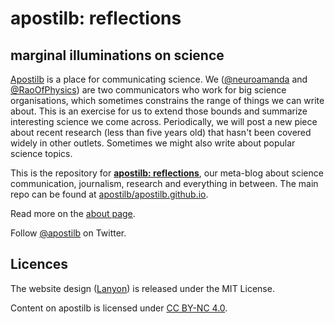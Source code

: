 # apostilb: reflections
## marginal illuminations on science

[Apostilb](http://apostilb.github.io) is a place for communicating science.
We ([@neuroamanda](https://twitter.com/neuroamanda) and [@RaoOfPhysics](https://twitter.com/RaoOfPhysics)) are two communicators who work for big science organisations, which sometimes constrains the range of things we can write about.
This is an exercise for us to extend those bounds and summarize interesting science we come across.
Periodically, we will post a new piece about recent research (less than five years old) that hasn't been covered widely in other outlets.
Sometimes we might also write about popular science topics.

This is the repository for [**apostilb: reflections**](http://apostilb.github.io/reflections/), our meta-blog about science communication, journalism, research and everything in between. The main repo can be found at [apostilb/apostilb.github.io](https://github.com/apostilb/apostilb.github.io).

Read more on the [about page](http://apostilb.github.io/about/).

Follow [@apostilb](https://twitter.com/apostilb) on Twitter.

## Licences

The website design ([Lanyon](http://lanyon.getpoole.com/)) is released under the MIT License.

Content on apostilb is licensed under [CC BY-NC 4.0](http://creativecommons.org/licenses/by-nc/4.0/).
